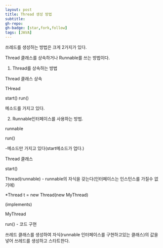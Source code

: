 ```yaml
---
layout: post
title: Thread 생성 방법 
subtitle:
gh-repo:
gh-badge: [star,fork,follow]
tags: [JAVA]
---
```


쓰레드를 생성하는 방법은 크게 2가지가 있다.

Thread 클래스를 상속하거나 Runnable<interface>를 쓰는 방법이다.

1. Thread를 상속하는 방법 

Thread 클래스 상속

THread

start()
run()

메소드를 가지고 있다.

2. Runnable인터페이스를 사용하는 방법.

<interface>
runnable

run()

-메소드만 가지고 있다(start메소드가 업다.)


Thread 클래스 

start()

Thread(runnable) - runnable의 자식을 갖는다(인터페이스는 인스턴스를 가질수 없기에)

*Thread t = new Thread(new MyThread)


(implements)

MyThread

run() - 코드 구현


쓰레드 클래스를 생성하여 자식(runnable 인터페이스를 구현하고있는 클래스)의 값을 넣어 쓰레드를 생성하고 스타트한다.
